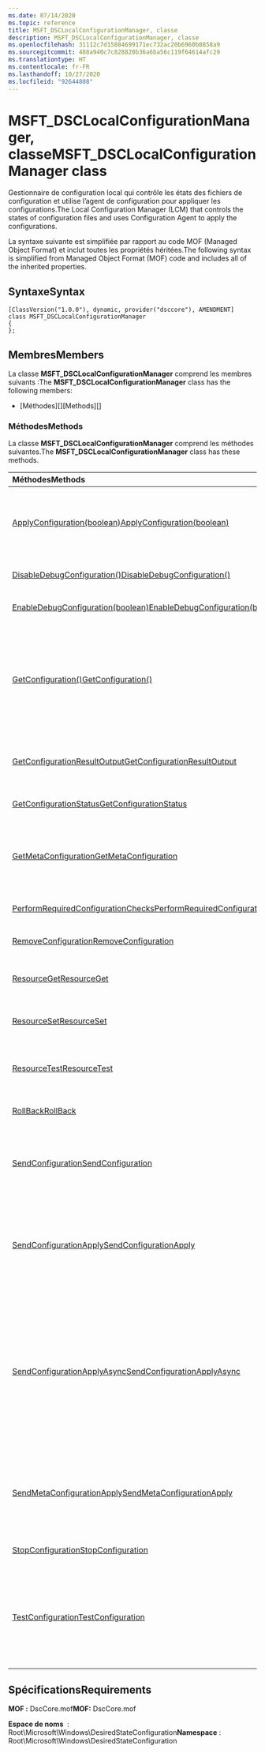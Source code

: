 ```yaml
---
ms.date: 07/14/2020
ms.topic: reference
title: MSFT_DSCLocalConfigurationManager, classe
description: MSFT_DSCLocalConfigurationManager, classe
ms.openlocfilehash: 31112c7d15884699171ec732ac20b6960b0858a9
ms.sourcegitcommit: 488a940c7c828820b36a6ba56c119f64614afc29
ms.translationtype: HT
ms.contentlocale: fr-FR
ms.lasthandoff: 10/27/2020
ms.locfileid: "92644808"
---
```

# <a name="msft_dsclocalconfigurationmanager-class"></a><span data-ttu-id="0f0bf-103">MSFT_DSCLocalConfigurationManager, classe</span><span class="sxs-lookup"><span data-stu-id="0f0bf-103">MSFT_DSCLocalConfigurationManager class</span></span>

<span data-ttu-id="0f0bf-104">Gestionnaire de configuration local qui contrôle les états des fichiers de configuration et utilise l’agent de configuration pour appliquer les configurations.</span><span class="sxs-lookup"><span data-stu-id="0f0bf-104">The Local Configuration Manager (LCM) that controls the states of configuration files and uses Configuration Agent to apply the configurations.</span></span>

<span data-ttu-id="0f0bf-105">La syntaxe suivante est simplifiée par rapport au code MOF (Managed Object Format) et inclut toutes les propriétés héritées.</span><span class="sxs-lookup"><span data-stu-id="0f0bf-105">The following syntax is simplified from Managed Object Format (MOF) code and includes all of the inherited properties.</span></span>

## <a name="syntax"></a><span data-ttu-id="0f0bf-106">Syntaxe</span><span class="sxs-lookup"><span data-stu-id="0f0bf-106">Syntax</span></span>

```
[ClassVersion("1.0.0"), dynamic, provider("dsccore"), AMENDMENT]
class MSFT_DSCLocalConfigurationManager
{
};
```

## <a name="members"></a><span data-ttu-id="0f0bf-107">Membres</span><span class="sxs-lookup"><span data-stu-id="0f0bf-107">Members</span></span>

<span data-ttu-id="0f0bf-108">La classe **MSFT_DSCLocalConfigurationManager** comprend les membres suivants :</span><span class="sxs-lookup"><span data-stu-id="0f0bf-108">The **MSFT_DSCLocalConfigurationManager** class has the following members:</span></span>

- <span data-ttu-id="0f0bf-109">[Méthodes][]</span><span class="sxs-lookup"><span data-stu-id="0f0bf-109">[Methods][]</span></span>

### <a name="methods"></a><span data-ttu-id="0f0bf-110">Méthodes</span><span class="sxs-lookup"><span data-stu-id="0f0bf-110">Methods</span></span>

<span data-ttu-id="0f0bf-111">La classe **MSFT_DSCLocalConfigurationManager** comprend les méthodes suivantes.</span><span class="sxs-lookup"><span data-stu-id="0f0bf-111">The **MSFT_DSCLocalConfigurationManager** class has these methods.</span></span>

|<span data-ttu-id="0f0bf-112">Méthodes</span><span class="sxs-lookup"><span data-stu-id="0f0bf-112">Methods</span></span> |<span data-ttu-id="0f0bf-113">Description</span><span class="sxs-lookup"><span data-stu-id="0f0bf-113">Description</span></span> |
|:--- |:---|
| [<span data-ttu-id="0f0bf-114">ApplyConfiguration(boolean)</span><span class="sxs-lookup"><span data-stu-id="0f0bf-114">ApplyConfiguration(boolean)</span></span>](msft-dsclocalconfigurationmanager-applyconfiguration.md)| <span data-ttu-id="0f0bf-115">Utilise l’agent de configuration pour appliquer la configuration en attente.</span><span class="sxs-lookup"><span data-stu-id="0f0bf-115">Uses the Configuration Agent to apply the configuration that is pending.</span></span>|
| [<span data-ttu-id="0f0bf-116">DisableDebugConfiguration()</span><span class="sxs-lookup"><span data-stu-id="0f0bf-116">DisableDebugConfiguration()</span></span>](msft-dsclocalconfigurationmanager-disabledebugconfiguration.md)| <span data-ttu-id="0f0bf-117">Désactive le débogage des ressources DSC.</span><span class="sxs-lookup"><span data-stu-id="0f0bf-117">Disables DSC resource debugging.</span></span>|
| [<span data-ttu-id="0f0bf-118">EnableDebugConfiguration(boolean)</span><span class="sxs-lookup"><span data-stu-id="0f0bf-118">EnableDebugConfiguration(boolean)</span></span>](msft-dsclocalconfigurationmanager-enabledebugconfiguration.md)| <span data-ttu-id="0f0bf-119">Active le débogage des ressources DSC.</span><span class="sxs-lookup"><span data-stu-id="0f0bf-119">Enables DSC resource debugging.</span></span>|
| [<span data-ttu-id="0f0bf-120">GetConfiguration()</span><span class="sxs-lookup"><span data-stu-id="0f0bf-120">GetConfiguration()</span></span>](msft-dsclocalconfigurationmanager-getconfiguration.md)| <span data-ttu-id="0f0bf-121">Envoie le document de configuration au nœud géré et utilise la méthode **Get** de l’agent de configuration pour appliquer la configuration.</span><span class="sxs-lookup"><span data-stu-id="0f0bf-121">Sends the configuration document to the managed node and uses the **Get** method of the Configuration Agent to apply the configuration.</span></span>|
| [<span data-ttu-id="0f0bf-122">GetConfigurationResultOutput</span><span class="sxs-lookup"><span data-stu-id="0f0bf-122">GetConfigurationResultOutput</span></span>](msft-dsclocalconfigurationmanager-getconfigurationresultoutput.md)| <span data-ttu-id="0f0bf-123">Obtient la sortie de l’agent de configuration associée à un travail spécifique.</span><span class="sxs-lookup"><span data-stu-id="0f0bf-123">Gets the Configuration Agent output relating to a specific job.</span></span>|
| [<span data-ttu-id="0f0bf-124">GetConfigurationStatus</span><span class="sxs-lookup"><span data-stu-id="0f0bf-124">GetConfigurationStatus</span></span>](msft-dsclocalconfigurationmanager-getconfigurationstatus.md)| <span data-ttu-id="0f0bf-125">Obtenez l’historique des états de la configuration.</span><span class="sxs-lookup"><span data-stu-id="0f0bf-125">Get the configuration status history.</span></span>|
| [<span data-ttu-id="0f0bf-126">GetMetaConfiguration</span><span class="sxs-lookup"><span data-stu-id="0f0bf-126">GetMetaConfiguration</span></span>](msft-dsclocalconfigurationmanager-getmetaconfiguration.md)| <span data-ttu-id="0f0bf-127">Obtient les paramètres du Gestionnaire de configuration local qui permettent de contrôler l’agent de configuration.</span><span class="sxs-lookup"><span data-stu-id="0f0bf-127">Gets the LCM settings that are used to control Configuration Agent.</span></span>|
| [<span data-ttu-id="0f0bf-128">PerformRequiredConfigurationChecks</span><span class="sxs-lookup"><span data-stu-id="0f0bf-128">PerformRequiredConfigurationChecks</span></span>](msft-dsclocalconfigurationmanager-performrequiredconfigurationchecks.md)| <span data-ttu-id="0f0bf-129">Démarre la vérification de cohérence.</span><span class="sxs-lookup"><span data-stu-id="0f0bf-129">Starts the consistency check.</span></span>|
| [<span data-ttu-id="0f0bf-130">RemoveConfiguration</span><span class="sxs-lookup"><span data-stu-id="0f0bf-130">RemoveConfiguration</span></span>](msft-dsclocalconfigurationmanager-removeconfiguration.md)| <span data-ttu-id="0f0bf-131">Supprime les fichiers de configuration.</span><span class="sxs-lookup"><span data-stu-id="0f0bf-131">Removes the configuration files.</span></span>|
| [<span data-ttu-id="0f0bf-132">ResourceGet</span><span class="sxs-lookup"><span data-stu-id="0f0bf-132">ResourceGet</span></span>](msft-dsclocalconfigurationmanager-resourceget.md)| <span data-ttu-id="0f0bf-133">Appelle directement la méthode **Get** d’une ressource DSC.</span><span class="sxs-lookup"><span data-stu-id="0f0bf-133">Directly calls the **Get** method of a DSC resource.</span></span>|
| [<span data-ttu-id="0f0bf-134">ResourceSet</span><span class="sxs-lookup"><span data-stu-id="0f0bf-134">ResourceSet</span></span>](msft-dsclocalconfigurationmanager-resourceset.md)| <span data-ttu-id="0f0bf-135">Appelle directement la méthode **Set** d’une ressource DSC.</span><span class="sxs-lookup"><span data-stu-id="0f0bf-135">Directly calls the **Set** method of a DSC resource.</span></span>|
| [<span data-ttu-id="0f0bf-136">ResourceTest</span><span class="sxs-lookup"><span data-stu-id="0f0bf-136">ResourceTest</span></span>](msft-dsclocalconfigurationmanager-resourcetest.md)| <span data-ttu-id="0f0bf-137">Appelle directement la méthode **Test** d’une ressource DSC.</span><span class="sxs-lookup"><span data-stu-id="0f0bf-137">Directly calls the **Test** method of a DSC resource.</span></span>|
| [<span data-ttu-id="0f0bf-138">RollBack</span><span class="sxs-lookup"><span data-stu-id="0f0bf-138">RollBack</span></span>](msft-dsclocalconfigurationmanager-rollback.md)| <span data-ttu-id="0f0bf-139">Restaure une configuration précédente.</span><span class="sxs-lookup"><span data-stu-id="0f0bf-139">Rolls back to a previous configuration.</span></span>|
| [<span data-ttu-id="0f0bf-140">SendConfiguration</span><span class="sxs-lookup"><span data-stu-id="0f0bf-140">SendConfiguration</span></span>](msft-dsclocalconfigurationmanager-sendconfiguration.md)| <span data-ttu-id="0f0bf-141">Envoie le document de configuration au nœud géré et l’enregistre comme une modification en attente.</span><span class="sxs-lookup"><span data-stu-id="0f0bf-141">Sends the configuration document to the managed node and saves it as a pending change.</span></span>|
| [<span data-ttu-id="0f0bf-142">SendConfigurationApply</span><span class="sxs-lookup"><span data-stu-id="0f0bf-142">SendConfigurationApply</span></span>](msft-dsclocalconfigurationmanager-sendconfigurationapply.md)| <span data-ttu-id="0f0bf-143">Envoie le document de configuration au nœud géré et utilise l’agent de configuration pour appliquer la configuration.</span><span class="sxs-lookup"><span data-stu-id="0f0bf-143">Sends the configuration document to the managed node and uses the Configuration Agent to apply the configuration.</span></span>|
| [<span data-ttu-id="0f0bf-144">SendConfigurationApplyAsync</span><span class="sxs-lookup"><span data-stu-id="0f0bf-144">SendConfigurationApplyAsync</span></span>](msft-dsclocalconfigurationmanager-sendconfigurationapplyasync.md)| <span data-ttu-id="0f0bf-145">Envoyez le document de configuration au nœud géré et commencez à utiliser l’agent de configuration pour appliquer la configuration.</span><span class="sxs-lookup"><span data-stu-id="0f0bf-145">Send the configuration document to the managed node and start using the Configuration Agent to apply the configuration.</span></span> <span data-ttu-id="0f0bf-146">Utilisez GetConfigurationResultOutput pour récupérer la sortie du résultat.</span><span class="sxs-lookup"><span data-stu-id="0f0bf-146">Use GetConfigurationResultOutput to retrieve result output.</span></span>|
| [<span data-ttu-id="0f0bf-147">SendMetaConfigurationApply</span><span class="sxs-lookup"><span data-stu-id="0f0bf-147">SendMetaConfigurationApply</span></span>](msft-dsclocalconfigurationmanager-sendmetaconfigurationapply.md)| <span data-ttu-id="0f0bf-148">Définit les paramètres du Gestionnaire de configuration local qui permettent de contrôler l’agent de configuration.</span><span class="sxs-lookup"><span data-stu-id="0f0bf-148">Sets the LCM settings that are used to control the Configuration Agent.</span></span>|
| [<span data-ttu-id="0f0bf-149">StopConfiguration</span><span class="sxs-lookup"><span data-stu-id="0f0bf-149">StopConfiguration</span></span>](msft-dsclocalconfigurationmanager-stopconfiguration.md)| <span data-ttu-id="0f0bf-150">Arrête la configuration en cours.</span><span class="sxs-lookup"><span data-stu-id="0f0bf-150">Stops the configuration that is in progress.</span></span>|
| [<span data-ttu-id="0f0bf-151">TestConfiguration</span><span class="sxs-lookup"><span data-stu-id="0f0bf-151">TestConfiguration</span></span>](msft-dsclocalconfigurationmanager-testconfiguration.md)| <span data-ttu-id="0f0bf-152">Envoie le document de configuration au nœud géré et vérifie la configuration actuelle par rapport au document.</span><span class="sxs-lookup"><span data-stu-id="0f0bf-152">Sends the configuration document to the managed node and verifies the current configuration against the document.</span></span>|

## <a name="requirements"></a><span data-ttu-id="0f0bf-153">Spécifications</span><span class="sxs-lookup"><span data-stu-id="0f0bf-153">Requirements</span></span>

<span data-ttu-id="0f0bf-154">**MOF :** DscCore.mof</span><span class="sxs-lookup"><span data-stu-id="0f0bf-154">**MOF:** DscCore.mof</span></span>

<span data-ttu-id="0f0bf-155">**Espace de noms**  : Root\Microsoft\Windows\DesiredStateConfiguration</span><span class="sxs-lookup"><span data-stu-id="0f0bf-155">**Namespace** : Root\Microsoft\Windows\DesiredStateConfiguration</span></span>
